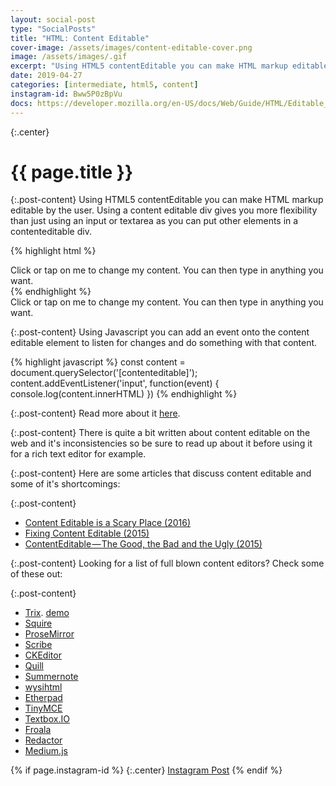 ```yaml
---
layout: social-post
type: "SocialPosts"
title: "HTML: Content Editable"
cover-image: /assets/images/content-editable-cover.png
image: /assets/images/.gif
excerpt: "Using HTML5 contentEditable you can make HTML markup editable by the user."
date: 2019-04-27
categories: [intermediate, html5, content]
instagram-id: Bww5P0zBpVu
docs: https://developer.mozilla.org/en-US/docs/Web/Guide/HTML/Editable_content
---
```

{:.center}
# {{ page.title }}

{:.post-content}
Using HTML5 contentEditable you can make HTML markup editable by the user. 
Using a content editable div gives you more flexibility than just using an 
input or textarea as you can put other elements in a contenteditable div. 

{% highlight html %}
<div contentEditable="true">Click or tap on me to change my content. You can then type in anything you want.</div>
{% endhighlight %}

<div contentEditable="true">Click or tap on me to change my content. You can then type in anything you want.</div>

{:.post-content}
Using Javascript you can add an event onto the content editable element
to listen for changes and do something with that content.

{% highlight javascript %}
const content = document.querySelector('[contenteditable]');
content.addEventListener('input', function(event) {
  console.log(content.innerHTML)
})
{% endhighlight %}

{:.post-content}
Read more about it <a href="{{page.docs}}" target="_blank">here</a>.

{:.post-content}
There is quite a bit written about content editable on the web and it's inconsistencies
so be sure to read up about it before using it for a rich text editor for example.

{:.post-content}
Here are some articles that discuss content editable and some of it's shortcomings:

{:.post-content}
* <a href="https://florian.rivoal.net/blog/2016/12/content-editable-is-a-scary-place/" target="_blank">Content Editable is a Scary Place (2016)</a>
* <a href="https://medium.com/content-uneditable/fixing-contenteditable-1a9a5073c35d" target="_blank">Fixing Content Editable (2015)</a>
* <a href="https://medium.com/content-uneditable/contenteditable-the-good-the-bad-and-the-ugly-261a38555e9c" target="_blank">ContentEditable — The Good, the Bad and the Ugly (2015)</a>


{:.post-content}
Looking for a list of full blown content editors? Check some of these out:

{:.post-content}
* <a href="https://github.com/basecamp/trix" target="_blank">Trix</a>. <a href="http://trix-editor.org/" target="_blank">demo</a>
* <a href="https://github.com/neilj/Squire" target="_blank">Squire</a>
* <a href="http://prosemirror.net/" target="_blank">ProseMirror</a>
* <a href="https://github.com/guardian/scribe" target="_blank">Scribe</a>
* <a href="http://ckeditor.com/" target="_blank">CKEditor</a>
* <a href="http://quilljs.com/" target="_blank">Quill</a>
* <a href="http://summernote.org/" target="_blank">Summernote</a>
* <a href="http://wysihtml.com/" target="_blank">wysihtml</a>
* <a href="http://etherpad.org/" target="_blank">Etherpad</a>
* <a href="http://www.tinymce.com/" target="_blank">TinyMCE</a>
* <a href="https://textbox.io/" target="_blank">Textbox.IO</a>
* <a href="https://www.froala.com/wysiwyg-editor" target="_blank">Froala</a>
* <a href="http://imperavi.com/redactor/" target="_blank">Redactor</a>
* <a href="http://jakiestfu.github.io/Medium.js/docs/" target="_blank">Medium.js</a>


{% if page.instagram-id %}
{:.center}
<a class="insta-link" href="https://www.instagram.com/p/{{page.instagram-id}}" target="_blank">Instagram Post</a>
{% endif %}
